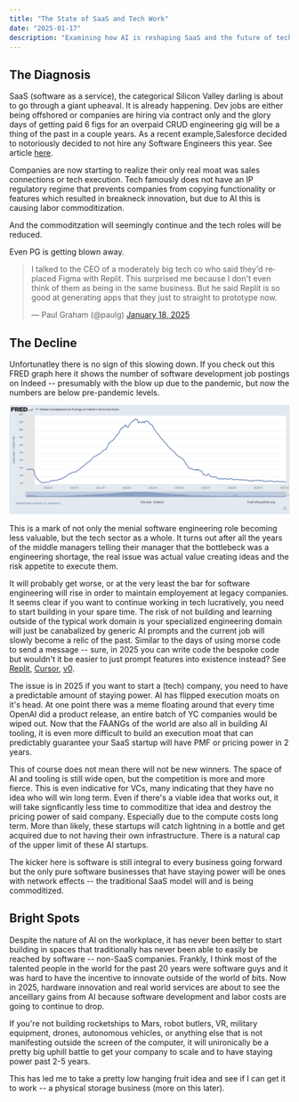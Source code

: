 ```yaml
---
title: "The State of SaaS and Tech Work"
date: "2025-01-17"
description: "Examining how AI is reshaping SaaS and the future of tech work"
---
```


## The Diagnosis
SaaS (software as a service), the categorical Silicon Valley darling is about to go through a giant upheaval. It is already happening. Dev jobs are either being offshored or companies are hiring via contract only and the glory days of getting paid 6 figs for an overpaid CRUD engineering gig will be a thing of the past in a couple years. As a recent example,Salesforce decided to notoriously decided to not hire any Software Engineers this year. See article [here](https://www.salesforceben.com/salesforce-will-hire-no-more-software-engineers-in-2025-says-marc-benioff/).

Companies are now starting to realize their only real moat was sales connections or tech execution. Tech famously does not have an IP regulatory regime that prevents companies from copying functionality or features which resulted in breakneck innovation, but due to AI this is causing labor commoditization. 

And the commoditzation will seemingly continue and the tech roles will be reduced.

Even PG is getting blown away.
<blockquote class="twitter-tweet">
<p lang="en" dir="ltr">I talked to the CEO of a moderately big tech co who said they'd replaced Figma with Replit. This surprised me because I don't even think of them as being in the same business. But he said Replit is so good at generating apps that they just to straight to prototype now.</p>&mdash; Paul Graham (@paulg) <a href="https://twitter.com/paulg/status/1880594118927430068?ref_src=twsrc%5Etfw">January 18, 2025</a>
</blockquote>
<script async src="https://platform.twitter.com/widgets.js" charset="utf-8"></script>



## The Decline
Unfortunatley there is no sign of this slowing down. If you check out this FRED graph here it shows the number of software development job postings on Indeed -- presumably with the blow up due to the pandemic, but now the numbers are below pre-pandemic levels.


![Software Development Job Postings](./fred.png)

This is a mark of not only the menial software engineering role becoming less valuable, but the tech sector as a whole. It turns out after all the years of the middle managers telling their manager that the bottlebeck was a engineering shortage, the real issue was actual value creating ideas and the risk appetite to execute them. 

It will probably get worse, or at the very least the bar for software engineering will rise in order to maintain employement at legacy companies.  It seems clear if you want to continue working in tech lucratively, you need to start building in your spare time. The risk of not building and learning outside of the typical work domain is your specialized engineering domain will just be canabalized by generic AI prompts and the current job will slowly become a relic of the past. Similar to the days of using morse code to send a message -- sure, in 2025 you can write code the bespoke code but wouldn't it be easier to just prompt features into existence instead? See [Replit](https://replit.com), [Cursor](https://cursor.sh), [v0](https://v0.dev).

The issue is in 2025 if you want to start a (tech) company, you need to have a predictable amount of staying power. AI has flipped execution moats on it's head. At one point there was a meme floating around that every time OpenAI did a product release, an entire batch of YC companies would be wiped out. Now that the FAANGs of the world are also all in building AI tooling, it is even more difficult to build an execution moat that can predictably guarantee your SaaS startup will have PMF or pricing power in 2 years.

This of course does not mean there will not be new winners. The space of AI and tooling is still wide open, but the competition is more and more fierce. This is even indicative for VCs, many indicating that they have no idea who will win long term. Even if there's a viable idea that works out, it will take signficantly less time to commoditize that idea and destroy the pricing power of said company. Especially due to the compute costs long term. More than likely, these startups will catch lightning in a bottle and get acquired due to not having their own infrastructure. There is a natural cap of the upper limit of these AI startups. 

The kicker here is software is still integral to every business going forward but the only pure software businesses that have staying power will be ones with network effects -- the traditional SaaS model will and is being commoditized.


## Bright Spots
Despite the nature of AI on the workplace, it has never been better to start building in spaces that traditionally has never been able to easily be reached by software -- non-SaaS companies. Frankly, I think most of the talented people in the world for the past 20 years were software guys and it was hard to have the incentive to innovate outside of the world of bits. Now in 2025, hardware innovation and real world services are about to see the anceillary gains from AI because software development and labor costs are going to continue to drop.

If you're not building rocketships to Mars, robot butlers, VR, military equipment, drones, autonomous vehicles, or anything else that is not manifesting outside the screen of the computer, it will unironically be a pretty big uphill battle to get your company to scale and to have staying power past 2-5 years. 

This has led me to take a pretty low hanging fruit idea and see if I can get it to work -- a physical storage business (more on this later).


